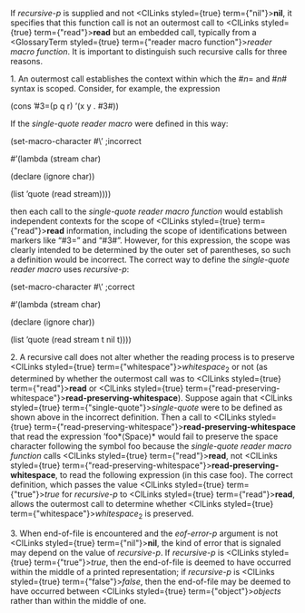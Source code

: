  



If *recursive-p* is supplied and not <ClLinks styled={true} term={"nil"}><b>nil</b></ClLinks>, it specifies that this function call is not an outermost call to <ClLinks styled={true} term={"read"}><b>read</b></ClLinks> but an embedded call, typically from a <GlossaryTerm styled={true} term={"reader macro function"}><i>reader macro function</i></GlossaryTerm>. It is important to distinguish such recursive calls for three reasons. 



1\. An outermost call establishes the context within which the #*n*= and #*n*# syntax is scoped. Consider, for example, the expression 



(cons ’#3=(p q r) ’(x y . #3#)) 



If the *single-quote reader macro* were defined in this way: 



(set-macro-character #\’ ;incorrect 



#’(lambda (stream char) 



(declare (ignore char)) 



(list ’quote (read stream)))) 



then each call to the *single-quote reader macro function* would establish independent contexts for the scope of <ClLinks styled={true} term={"read"}><b>read</b></ClLinks> information, including the scope of identifications between markers like “#3=” and “#3#”. However, for this expression, the scope was clearly intended to be determined by the outer set of parentheses, so such a definition would be incorrect. The correct way to define the *single-quote reader macro* uses *recursive-p*: 



(set-macro-character #\’ ;correct 



#’(lambda (stream char) 



(declare (ignore char)) 



(list ’quote (read stream t nil t)))) 



2\. A recursive call does not alter whether the reading process is to preserve <ClLinks styled={true} term={"whitespace"}><i>whitespace</i></ClLinks><sub>2</sub> or not (as determined by whether the outermost call was to <ClLinks styled={true} term={"read"}><b>read</b></ClLinks> or <ClLinks styled={true} term={"read-preserving-whitespace"}><b>read-preserving-whitespace</b></ClLinks>). Suppose again that <ClLinks styled={true} term={"single-quote"}><i>single-quote</i></ClLinks> were to be defined as shown above in the incorrect definition. Then a call to <ClLinks styled={true} term={"read-preserving-whitespace"}><b>read-preserving-whitespace</b></ClLinks> that read the expression ’foo*⟨Space⟩* would fail to preserve the space character following the symbol foo because the *single-quote reader macro function* calls <ClLinks styled={true} term={"read"}><b>read</b></ClLinks>, not <ClLinks styled={true} term={"read-preserving-whitespace"}><b>read-preserving-whitespace</b></ClLinks>, to read the following expression (in this case foo). The correct definition, which passes the value <ClLinks styled={true} term={"true"}><i>true</i></ClLinks> for *recursive-p* to <ClLinks styled={true} term={"read"}><b>read</b></ClLinks>, allows the outermost call to determine whether <ClLinks styled={true} term={"whitespace"}><i>whitespace</i></ClLinks><sub>2</sub> is preserved. 



3\. When end-of-file is encountered and the *eof-error-p* argument is not <ClLinks styled={true} term={"nil"}><b>nil</b></ClLinks>, the kind of error that is signaled may depend on the value of *recursive-p*. If *recursive-p* is <ClLinks styled={true} term={"true"}><i>true</i></ClLinks>, then the end-of-file is deemed to have occurred within the middle of a printed representation; if *recursive-p* is <ClLinks styled={true} term={"false"}><i>false</i></ClLinks>, then the end-of-file may be deemed to have occurred between <ClLinks styled={true} term={"object"}><i>objects</i></ClLinks> rather than within the middle of one. 







 



 



